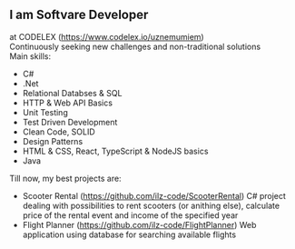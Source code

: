## I am Softvare Developer  
at CODELEX (https://www.codelex.io/uznemumiem)   
Continuously seeking new challenges and non-traditional solutions   
Main skills:
- C#
- .Net
- Relational Databses & SQL
- HTTP & Web API Basics
- Unit Testing
- Test Driven Development
- Clean Code, SOLID
- Design Patterns
- HTML & CSS, React, TypeScript & NodeJS basics
- Java

Till now, my best projects are:
- Scooter Rental (https://github.com/ilz-code/ScooterRental)
  C# project dealing with possibilities to rent scooters (or anithing else), calculate price   of the rental event and income of the specified year
- Flight Planner (https://github.com/ilz-code/FlightPlanner)
  Web application using database for searching available flights

